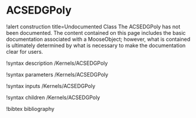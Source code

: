 <!-- MOOSE Documentation Stub: Remove this when content is added. -->

# ACSEDGPoly

!alert construction title=Undocumented Class
The ACSEDGPoly has not been documented. The content contained on this page
includes the basic documentation associated with a MooseObject; however, what is contained is
ultimately determined by what is necessary to make the documentation clear for users.

!syntax description /Kernels/ACSEDGPoly

!syntax parameters /Kernels/ACSEDGPoly

!syntax inputs /Kernels/ACSEDGPoly

!syntax children /Kernels/ACSEDGPoly

!bibtex bibliography
